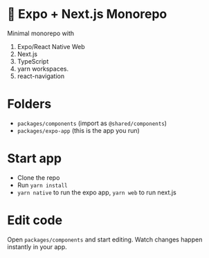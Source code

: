# 💸 Expo + Next.js Monorepo 

Minimal monorepo with 
1. Expo/React Native Web 
2. Next.js
3. TypeScript
4. yarn workspaces.
5. react-navigation

# Folders

- `packages/components` (import as `@shared/components`)
- `packages/expo-app` (this is the app you run)

# Start app

- Clone the repo
- Run `yarn install`
- `yarn native` to run the expo app, `yarn web` to run next.js

# Edit code

Open `packages/components` and start editing. Watch changes happen instantly in your app.


